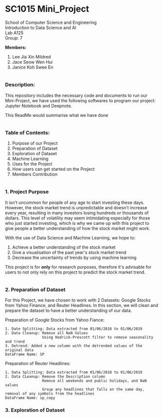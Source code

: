 # SC1015 Mini_Project
School of Computer Science and Engineering  
Introduction to Data Science and AI  
Lab A125  
Group: 7  

**Members:**
   1. Lee Jia Xin Mildred
   2. Jace Seow Wen Hui
   3. Janice Koh Swee En
#
### Description:

This repository includes the necessary code and documents to run our Mini-Project, we have used the following softwares to program our project: Jupyter Notebook and Deepnote. 

This ReadMe would summarise what we have done 
#
### Table of Contents:
   1. Purpose of our Project
   2. Preparation of Dataset
   3. Exploration of Dataset
   4. Machine Learning
   5. Uses for the Project
   6. How users can get started on the Project
   7. Members Contribution
#
### 1. Project Purpose
It isn't uncommon for people of any age to start investing these days. However, the stock market trend is unpredictable and doesn't increase every year, resulting in many investors losing hundreds or thousands of dollars. This level of volatility may seem intimidating especially for those who just started investing, which is why we came up with this project to give people a better understanding of how the stock market might work.


With the use of Data Science and Machine Learning, we hope to: 
   1. Achieve a better understanding of the stock market
   2. Give a visualisation of the past year's stock market trend 
   3. Decrease the uncertainty of trends by using machine learning

This project is for **only** for research purposes, therefore it's advisable for users to not only rely on this project to predict the stock market trend.
#
### 2. Preparation of Dataset
For this Project, we have chosen to work with 2 Datasets: Google Stocks from Yahoo Finance, and Reuter Headlines. In this section, we will clean and prepare the dataset to have a better understanding of our data.  

Preparation of Google Stocks from Yahoo Fiance:  

    1. Date Splitting: Data extracted from 01/06/2018 to 01/06/2019 
    2. Data Cleanup: Remove all NaN Values
                     Using Hodrick-Prescott filter to remove seasonality and trend
    3. Detrend: Added a new column with the detrended values of the original data
    DataFrame Name: SP
    
Preparation of Reuter Headlines:  

    1. Data Splitting: Data extracted from 01/06/2018 to 01/06/2019
    2. Data CLeanup: Remove the Description column
                     Remove all weekends and public holidays, and NaN values
                     Group any headlines that falls on the same day, removal of any symbols from the headlines
    DataFrame Name: sp_copy
    
### 3. Exploration of Dataset

                     
